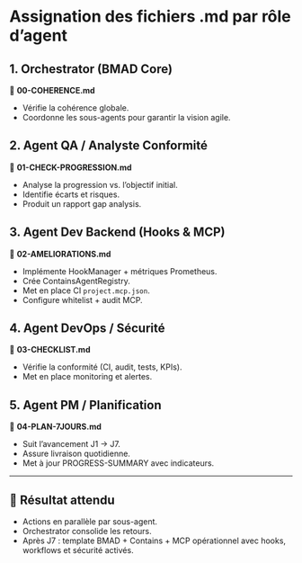# Assignation des fichiers .md par rôle d’agent

## 1. Orchestrator (BMAD Core)

📄 **00-COHERENCE.md**

- Vérifie la cohérence globale.
- Coordonne les sous-agents pour garantir la vision agile.

## 2. Agent QA / Analyste Conformité

📄 **01-CHECK-PROGRESSION.md**

- Analyse la progression vs. l’objectif initial.
- Identifie écarts et risques.
- Produit un rapport gap analysis.

## 3. Agent Dev Backend (Hooks & MCP)

📄 **02-AMELIORATIONS.md**

- Implémente HookManager + métriques Prometheus.
- Crée ContainsAgentRegistry.
- Met en place CI `project.mcp.json`.
- Configure whitelist + audit MCP.

## 4. Agent DevOps / Sécurité

📄 **03-CHECKLIST.md**

- Vérifie la conformité (CI, audit, tests, KPIs).
- Met en place monitoring et alertes.

## 5. Agent PM / Planification

📄 **04-PLAN-7JOURS.md**

- Suit l’avancement J1 → J7.
- Assure livraison quotidienne.
- Met à jour PROGRESS-SUMMARY avec indicateurs.

---

## 🚀 Résultat attendu

- Actions en parallèle par sous-agent.
- Orchestrator consolide les retours.
- Après J7 : template BMAD + Contains + MCP opérationnel avec hooks, workflows et sécurité activés.
